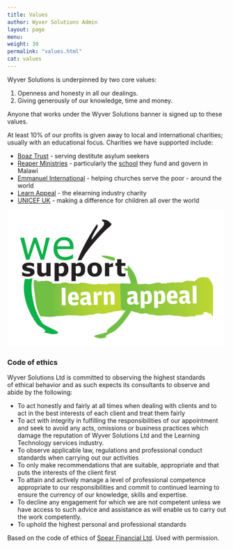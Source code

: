 ```yaml
---
title: Values
author: Wyver Solutions Admin
layout: page
menu: 
weight: 30
permalink: "values.html"
cat: values
---
```

Wyver Solutions is underpinned by two core values:

  1. Openness and honesty in all our dealings.
  2. Giving generously of our knowledge, time and money.

Anyone that works under the Wyver Solutions banner is signed up to these values.

At least 10% of our profits is given away to local and international charities; usually with an educational focus. Charities we have supported include:

- <a href="http://boaztrust.org.uk/" target="_blank">Boaz Trust</a> - serving destitute asylum seekers
- <a href="http://reaperministries.org.uk/" target="_blank">Reaper Ministries</a> - particularly the [school](http://www.reaperministries.org.uk/reaper-ministries-in-action/action-in-malawi/good-hope-school-malawi/) they fund and govern in Malawi
- <a href="http://www.eiuk.org.uk/" target="_blank">Emmanuel International</a> - helping churches serve the poor - around the world
- <a href="http://learnappeal.com/" target="_blank">Learn Appeal</a> - the elearning industry charity
- <a href="https://www.unicef.org.uk/" target="_blank">UNICEF UK</a> - making a difference for children all over the world

<img src="/assets/images/We-support-learn-appeal-logo.jpg" />

### Code of ethics

Wyver Solutions Ltd is committed to observing the highest standards of ethical behavior and as such expects its consultants to observe and abide by the following:

* To act honestly and fairly at all times when dealing with clients and to act in the best interests of each client and treat them fairly
* To act with integrity in fulfilling the responsibilities of our appointment and seek to avoid any acts, omissions or business practices which damage the reputation of Wyver Solutions Ltd and the Learning Technology services industry.
* To observe applicable law, regulations and professional conduct standards when carrying out our activities
* To only make recommendations that are suitable, appropriate and that puts the interests of the client first
* To attain and actively manage a level of professional competence appropriate to our responsibilities and commit to continued learning to ensure the currency of our knowledge, skills and expertise.
* To decline any engagement for which we are not competent unless we have access to such advice and assistance as will enable us to carry out the work competently.
* To uphold the highest personal and professional standards

Based on the code of ethics of <a href="http://www.spearfinancial.co.uk/" target="_blank">Spear Financial Ltd</a>. Used with permission.

